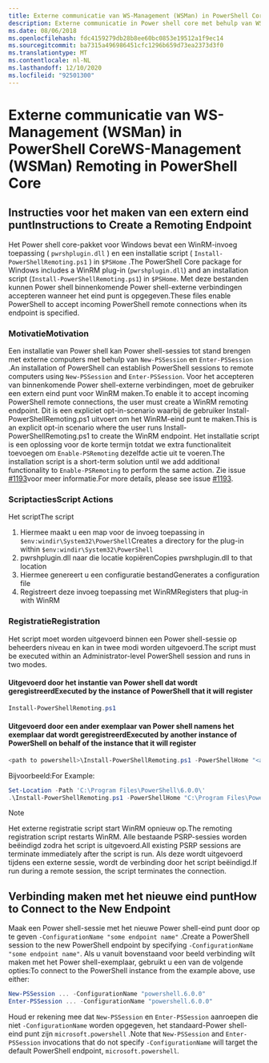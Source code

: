 ```yaml
---
title: Externe communicatie van WS-Management (WSMan) in PowerShell Core
description: Externe communicatie in Power shell core met behulp van WSMan
ms.date: 08/06/2018
ms.openlocfilehash: fdc4159279db28b8ee60bc0853e19512a1f9ec14
ms.sourcegitcommit: ba7315a496986451cfc1296b659d73ea2373d3f0
ms.translationtype: MT
ms.contentlocale: nl-NL
ms.lasthandoff: 12/10/2020
ms.locfileid: "92501300"
---
```

# <a name="ws-management-wsman-remoting-in-powershell-core"></a><span data-ttu-id="933a1-103">Externe communicatie van WS-Management (WSMan) in PowerShell Core</span><span class="sxs-lookup"><span data-stu-id="933a1-103">WS-Management (WSMan) Remoting in PowerShell Core</span></span>

## <a name="instructions-to-create-a-remoting-endpoint"></a><span data-ttu-id="933a1-104">Instructies voor het maken van een extern eind punt</span><span class="sxs-lookup"><span data-stu-id="933a1-104">Instructions to Create a Remoting Endpoint</span></span>

<span data-ttu-id="933a1-105">Het Power shell core-pakket voor Windows bevat een WinRM-invoeg toepassing ( `pwrshplugin.dll` ) en een installatie script ( `Install-PowerShellRemoting.ps1` ) in `$PSHome` .</span><span class="sxs-lookup"><span data-stu-id="933a1-105">The PowerShell Core package for Windows includes a WinRM plug-in (`pwrshplugin.dll`) and an installation script (`Install-PowerShellRemoting.ps1`) in `$PSHome`.</span></span> <span data-ttu-id="933a1-106">Met deze bestanden kunnen Power shell binnenkomende Power shell-externe verbindingen accepteren wanneer het eind punt is opgegeven.</span><span class="sxs-lookup"><span data-stu-id="933a1-106">These files enable PowerShell to accept incoming PowerShell remote connections when its endpoint is specified.</span></span>

### <a name="motivation"></a><span data-ttu-id="933a1-107">Motivatie</span><span class="sxs-lookup"><span data-stu-id="933a1-107">Motivation</span></span>

<span data-ttu-id="933a1-108">Een installatie van Power shell kan Power shell-sessies tot stand brengen met externe computers met behulp van `New-PSSession` en `Enter-PSSession` .</span><span class="sxs-lookup"><span data-stu-id="933a1-108">An installation of PowerShell can establish PowerShell sessions to remote computers using `New-PSSession` and `Enter-PSSession`.</span></span> <span data-ttu-id="933a1-109">Voor het accepteren van binnenkomende Power shell-externe verbindingen, moet de gebruiker een extern eind punt voor WinRM maken.</span><span class="sxs-lookup"><span data-stu-id="933a1-109">To enable it to accept incoming PowerShell remote connections, the user must create a WinRM remoting endpoint.</span></span> <span data-ttu-id="933a1-110">Dit is een expliciet opt-in-scenario waarbij de gebruiker Install-PowerShellRemoting.ps1 uitvoert om het WinRM-eind punt te maken.</span><span class="sxs-lookup"><span data-stu-id="933a1-110">This is an explicit opt-in scenario where the user runs Install-PowerShellRemoting.ps1 to create the WinRM endpoint.</span></span> <span data-ttu-id="933a1-111">Het installatie script is een oplossing voor de korte termijn totdat we extra functionaliteit toevoegen om `Enable-PSRemoting` dezelfde actie uit te voeren.</span><span class="sxs-lookup"><span data-stu-id="933a1-111">The installation script is a short-term solution until we add additional functionality to `Enable-PSRemoting` to perform the same action.</span></span> <span data-ttu-id="933a1-112">Zie issue [#1193](https://github.com/PowerShell/PowerShell/issues/1193)voor meer informatie.</span><span class="sxs-lookup"><span data-stu-id="933a1-112">For more details, please see issue [#1193](https://github.com/PowerShell/PowerShell/issues/1193).</span></span>

### <a name="script-actions"></a><span data-ttu-id="933a1-113">Scriptacties</span><span class="sxs-lookup"><span data-stu-id="933a1-113">Script Actions</span></span>

<span data-ttu-id="933a1-114">Het script</span><span class="sxs-lookup"><span data-stu-id="933a1-114">The script</span></span>

1. <span data-ttu-id="933a1-115">Hiermee maakt u een map voor de invoeg toepassing in `$env:windir\System32\PowerShell`</span><span class="sxs-lookup"><span data-stu-id="933a1-115">Creates a directory for the plug-in within `$env:windir\System32\PowerShell`</span></span>
1. <span data-ttu-id="933a1-116">pwrshplugin.dll naar die locatie kopiëren</span><span class="sxs-lookup"><span data-stu-id="933a1-116">Copies pwrshplugin.dll to that location</span></span>
1. <span data-ttu-id="933a1-117">Hiermee genereert u een configuratie bestand</span><span class="sxs-lookup"><span data-stu-id="933a1-117">Generates a configuration file</span></span>
1. <span data-ttu-id="933a1-118">Registreert deze invoeg toepassing met WinRM</span><span class="sxs-lookup"><span data-stu-id="933a1-118">Registers that plug-in with WinRM</span></span>

### <a name="registration"></a><span data-ttu-id="933a1-119">Registratie</span><span class="sxs-lookup"><span data-stu-id="933a1-119">Registration</span></span>

<span data-ttu-id="933a1-120">Het script moet worden uitgevoerd binnen een Power shell-sessie op beheerders niveau en kan in twee modi worden uitgevoerd.</span><span class="sxs-lookup"><span data-stu-id="933a1-120">The script must be executed within an Administrator-level PowerShell session and runs in two modes.</span></span>

#### <a name="executed-by-the-instance-of-powershell-that-it-will-register"></a><span data-ttu-id="933a1-121">Uitgevoerd door het instantie van Power shell dat wordt geregistreerd</span><span class="sxs-lookup"><span data-stu-id="933a1-121">Executed by the instance of PowerShell that it will register</span></span>

```powershell
Install-PowerShellRemoting.ps1
```

#### <a name="executed-by-another-instance-of-powershell-on-behalf-of-the-instance-that-it-will-register"></a><span data-ttu-id="933a1-122">Uitgevoerd door een ander exemplaar van Power shell namens het exemplaar dat wordt geregistreerd</span><span class="sxs-lookup"><span data-stu-id="933a1-122">Executed by another instance of PowerShell on behalf of the instance that it will register</span></span>

```powershell
<path to powershell>\Install-PowerShellRemoting.ps1 -PowerShellHome "<absolute path to the instance's $PSHOME>"
```

<span data-ttu-id="933a1-123">Bijvoorbeeld:</span><span class="sxs-lookup"><span data-stu-id="933a1-123">For Example:</span></span>

```powershell
Set-Location -Path 'C:\Program Files\PowerShell\6.0.0\'
.\Install-PowerShellRemoting.ps1 -PowerShellHome "C:\Program Files\PowerShell\6.0.0\"
```

> [!NOTE]
> <span data-ttu-id="933a1-124">Het externe registratie script start WinRM opnieuw op.</span><span class="sxs-lookup"><span data-stu-id="933a1-124">The remoting registration script restarts WinRM.</span></span> <span data-ttu-id="933a1-125">Alle bestaande PSRP-sessies worden beëindigd zodra het script is uitgevoerd.</span><span class="sxs-lookup"><span data-stu-id="933a1-125">All existing PSRP sessions are terminate immediately after the script is run.</span></span> <span data-ttu-id="933a1-126">Als deze wordt uitgevoerd tijdens een externe sessie, wordt de verbinding door het script beëindigd.</span><span class="sxs-lookup"><span data-stu-id="933a1-126">If run during a remote session, the script terminates the connection.</span></span>

## <a name="how-to-connect-to-the-new-endpoint"></a><span data-ttu-id="933a1-127">Verbinding maken met het nieuwe eind punt</span><span class="sxs-lookup"><span data-stu-id="933a1-127">How to Connect to the New Endpoint</span></span>

<span data-ttu-id="933a1-128">Maak een Power shell-sessie met het nieuwe Power shell-eind punt door op te geven `-ConfigurationName "some endpoint name"` .</span><span class="sxs-lookup"><span data-stu-id="933a1-128">Create a PowerShell session to the new PowerShell endpoint by specifying `-ConfigurationName "some endpoint name"`.</span></span> <span data-ttu-id="933a1-129">Als u vanuit bovenstaand voor beeld verbinding wilt maken met het Power shell-exemplaar, gebruikt u een van de volgende opties:</span><span class="sxs-lookup"><span data-stu-id="933a1-129">To connect to the PowerShell instance from the example above, use either:</span></span>

```powershell
New-PSSession ... -ConfigurationName "powershell.6.0.0"
Enter-PSSession ... -ConfigurationName "powershell.6.0.0"
```

<span data-ttu-id="933a1-130">Houd er rekening mee dat `New-PSSession` en `Enter-PSSession` aanroepen die niet `-ConfigurationName` worden opgegeven, het standaard-Power shell-eind punt zijn `microsoft.powershell` .</span><span class="sxs-lookup"><span data-stu-id="933a1-130">Note that `New-PSSession` and `Enter-PSSession` invocations that do not specify `-ConfigurationName` will target the default PowerShell endpoint, `microsoft.powershell`.</span></span>
